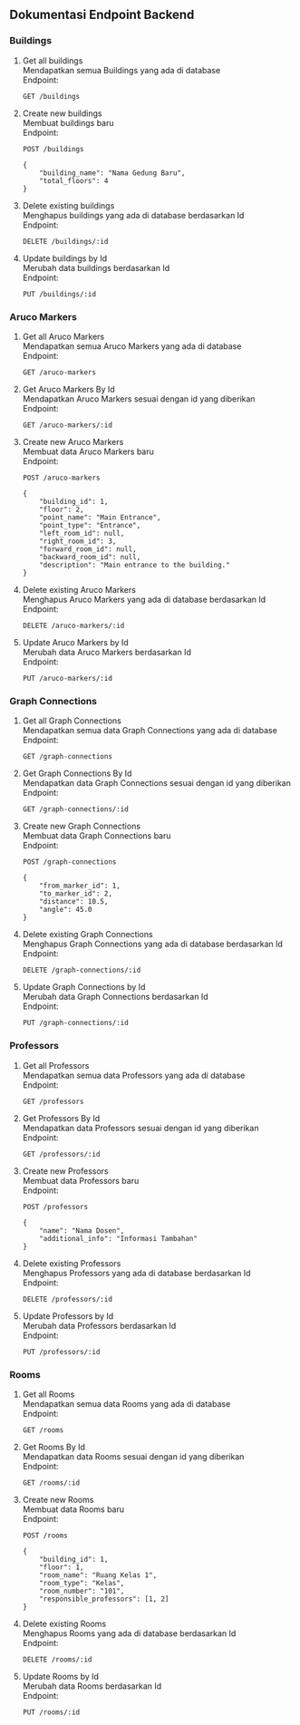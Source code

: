 ## Dokumentasi Endpoint Backend
### Buildings
1.  Get all buildings <br>
    Mendapatkan semua Buildings yang ada di database <br>
    Endpoint: <br>
    ```
    GET /buildings
    ```
2.  Create new buildings <br>
    Membuat buildings baru <br>
    Endpoint: <br>
    ```
    POST /buildings
    ```
    ```
    {
        "building_name": "Nama Gedung Baru",
        "total_floors": 4
    }
    ```
3.  Delete existing buildings <br>
    Menghapus buildings yang ada di database berdasarkan Id <br>
    Endpoint: <br>
    ```
    DELETE /buildings/:id
    ```
4.  Update buildings by Id <br>
    Merubah data buildings berdasarkan Id <br>
    Endpoint: <br>
    ```
    PUT /buildings/:id
    ```
    
### Aruco Markers
1.  Get all Aruco Markers <br>
    Mendapatkan semua Aruco Markers yang ada di database <br>
    Endpoint: <br>
    ```
    GET /aruco-markers
    ```
2.  Get Aruco Markers By Id <br>
    Mendapatkan Aruco Markers sesuai dengan id yang diberikan <br>
    Endpoint: <br>
    ```
    GET /aruco-markers/:id
    ```
3.  Create new Aruco Markers <br>
    Membuat data Aruco Markers baru <br>
    Endpoint: <br>
    ```
    POST /aruco-markers
    ```
    ```
    {
        "building_id": 1,
        "floor": 2,
        "point_name": "Main Entrance",
        "point_type": "Entrance",
        "left_room_id": null,
        "right_room_id": 3,
        "forward_room_id": null,
        "backward_room_id": null,
        "description": "Main entrance to the building."
    }
    ```
4.  Delete existing Aruco Markers <br>
    Menghapus Aruco Markers yang ada di database berdasarkan Id <br>
    Endpoint: <br>
    ```
    DELETE /aruco-markers/:id
    ```
5.  Update Aruco Markers by Id <br>
    Merubah data Aruco Markers berdasarkan Id <br>
    Endpoint: <br>
    ```
    PUT /aruco-markers/:id
    ```
### Graph Connections
1.  Get all Graph Connections <br>
    Mendapatkan semua data Graph Connections yang ada di database <br>
    Endpoint: <br>
    ```
    GET /graph-connections
    ```
2.  Get Graph Connections By Id <br>
    Mendapatkan data Graph Connections sesuai dengan id yang diberikan <br>
    Endpoint: <br>
    ```
    GET /graph-connections/:id
    ```
3.  Create new Graph Connections <br>
    Membuat data Graph Connections baru <br>
    Endpoint: <br>
    ```
    POST /graph-connections
    ```
    ```
    {
        "from_marker_id": 1,
        "to_marker_id": 2,
        "distance": 10.5,
        "angle": 45.0
    }
    ```
4.  Delete existing Graph Connections <br>
    Menghapus Graph Connections yang ada di database berdasarkan Id <br>
    Endpoint: <br>
    ```
    DELETE /graph-connections/:id
    ```
5.  Update Graph Connections by Id <br>
    Merubah data Graph Connections berdasarkan Id <br>
    Endpoint: <br>
    ```
    PUT /graph-connections/:id
    ```

### Professors
1.  Get all Professors <br>
    Mendapatkan semua data Professors yang ada di database <br>
    Endpoint: <br>
    ```
    GET /professors
    ```
2.  Get Professors By Id <br>
    Mendapatkan data Professors sesuai dengan id yang diberikan <br>
    Endpoint: <br>
    ```
    GET /professors/:id
    ```
3.  Create new Professors <br>
    Membuat data Professors baru <br>
    Endpoint: <br>
    ```
    POST /professors
    ```
    ```
    {
        "name": "Nama Dosen",
        "additional_info": "Informasi Tambahan"
    }

    ```
4.  Delete existing Professors <br>
    Menghapus Professors yang ada di database berdasarkan Id <br>
    Endpoint: <br>
    ```
    DELETE /professors/:id
    ```
5.  Update Professors by Id <br>
    Merubah data Professors berdasarkan Id <br>
    Endpoint: <br>
    ```
    PUT /professors/:id
    ```
### Rooms
1.  Get all Rooms <br>
    Mendapatkan semua data Rooms yang ada di database <br>
    Endpoint: <br>
    ```
    GET /rooms
    ```
2.  Get Rooms By Id <br>
    Mendapatkan data Rooms sesuai dengan id yang diberikan <br>
    Endpoint: <br>
    ```
    GET /rooms/:id
    ```
3.  Create new Rooms <br>
    Membuat data Rooms baru <br>
    Endpoint: <br>
    ```
    POST /rooms
    ```
    ```
    {
        "building_id": 1,
        "floor": 1,
        "room_name": "Ruang Kelas 1",
        "room_type": "Kelas",
        "room_number": "101",
        "responsible_professors": [1, 2]
    }

    ```
4.  Delete existing Rooms <br>
    Menghapus Rooms yang ada di database berdasarkan Id <br>
    Endpoint: <br>
    ```
    DELETE /rooms/:id
    ```
5.  Update Rooms by Id <br>
    Merubah data Rooms berdasarkan Id <br>
    Endpoint: <br>
    ```
    PUT /rooms/:id
    ```